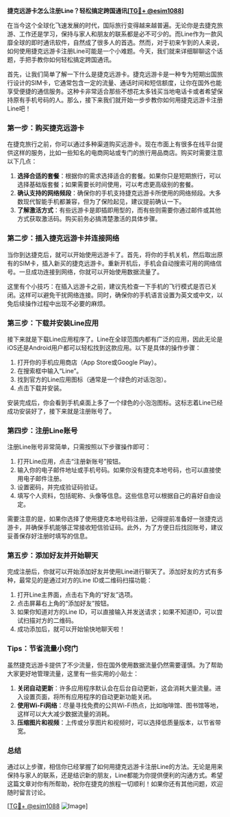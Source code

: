 **捷克远游卡怎么注册Line？轻松搞定跨国通讯[[TG💪+ @esim1088](https://t.me/s/esim1088)]**

在当今这个全球化飞速发展的时代，国际旅行变得越来越普遍。无论你是去捷克旅游、工作还是学习，保持与家人和朋友的联系都是必不可少的。而Line作为一款风靡全球的即时通讯软件，自然成了很多人的首选。然而，对于初来乍到的人来说，如何使用捷克远游卡注册Line可能是一个小难题。今天，我们就来详细聊聊这个话题，手把手教你如何轻松搞定跨国通讯。

首先，让我们简单了解一下什么是捷克远游卡。捷克远游卡是一种专为短期出国旅行设计的SIM卡，它通常包含一定的流量、通话时间和短信额度，让你在国外也能享受便捷的通信服务。这种卡非常适合那些不想花太多钱买当地电话卡或者希望保持原有手机号码的人。那么，接下来我们就开始一步步教你如何用捷克远游卡注册Line吧！

### **第一步：购买捷克远游卡**

在捷克旅行之前，你可以通过多种渠道购买远游卡。现在市面上有很多在线平台提供这样的服务，比如一些知名的电商网站或专门的旅行用品商店。购买时需要注意以下几点：

1. **选择合适的套餐**：根据你的需求选择适合的套餐。如果你只是短期旅行，可以选择基础版套餐；如果需要长时间使用，可以考虑更高级别的套餐。
2. **确认支持的网络频段**：确保你的手机支持捷克远游卡所使用的网络频段。大多数现代智能手机都兼容，但为了保险起见，建议提前确认一下。
3. **了解激活方式**：有些远游卡是即插即用型的，而有些则需要你通过邮件或其他方式获取激活码。购买前务必搞清楚激活的具体步骤。

### **第二步：插入捷克远游卡并连接网络**

当你到达捷克后，就可以开始使用远游卡了。首先，将你的手机关机，然后取出原有的SIM卡，插入新买的捷克远游卡。重新开机后，手机会自动搜索可用的网络信号。一旦成功连接到网络，你就可以开始使用数据流量了。

这里有个小技巧：在插入远游卡之前，建议先检查一下手机的飞行模式是否已关闭。这样可以避免干扰网络连接。同时，确保你的手机语言设置为英文或中文，以免后续操作过程中出现不必要的麻烦。

### **第三步：下载并安装Line应用**

接下来就是下载Line应用程序了。Line在全球范围内都有广泛的应用，因此无论是iOS还是Android用户都可以轻松找到这款应用。以下是具体的操作步骤：

1. 打开你的手机应用商店（App Store或Google Play）。
2. 在搜索框中输入“Line”。
3. 找到官方的Line应用图标（通常是一个绿色的对话泡泡）。
4. 点击下载并安装。

安装完成后，你会看到手机桌面上多了一个绿色的小泡泡图标。这标志着Line已经成功安装好了，接下来就是注册账号了。

### **第四步：注册Line账号**

注册Line账号非常简单，只需按照以下步骤操作即可：

1. 打开Line应用，点击“注册新账号”按钮。
2. 输入你的电子邮件地址或手机号码。如果你没有捷克本地号码，也可以直接使用电子邮件注册。
3. 设置密码，并完成验证码验证。
4. 填写个人资料，包括昵称、头像等信息。这些信息可以根据自己的喜好自由设定。

需要注意的是，如果你选择了使用捷克本地号码注册，记得提前准备好一张捷克远游卡，并确保手机能够正常接收短信验证码。此外，为了方便日后找回账号，建议妥善保存好注册时填写的信息。

### **第五步：添加好友并开始聊天**

完成注册后，你就可以开始添加好友并使用Line进行聊天了。添加好友的方式有多种，最常见的是通过对方的Line ID或二维码扫描功能：

1. 打开Line主界面，点击右下角的“好友”选项。
2. 点击屏幕右上角的“添加好友”按钮。
3. 如果你知道对方的Line ID，可以直接输入并发送请求；如果不知道ID，可以尝试扫描对方的二维码。
4. 成功添加后，就可以开始愉快地聊天啦！

### **Tips：节省流量小窍门**

虽然捷克远游卡提供了不少流量，但在国外使用数据流量仍然需要谨慎。为了帮助大家更好地管理流量，这里有一些实用的小贴士：

1. **关闭自动更新**：许多应用程序默认会在后台自动更新，这会消耗大量流量。进入设置页面，将所有应用程序的自动更新功能关闭。
2. **使用Wi-Fi网络**：尽量寻找免费的公共Wi-Fi热点，比如咖啡馆、图书馆等地，这样可以大大减少数据流量的消耗。
3. **压缩图片和视频**：上传或分享图片和视频时，可以选择低质量版本，以节省带宽。

### **总结**

通过以上步骤，相信你已经掌握了如何用捷克远游卡注册Line的方法。无论是用来保持与家人的联系，还是结识新的朋友，Line都能为你提供便利的沟通方式。希望这篇文章对你有所帮助，祝你在捷克的旅程一切顺利！如果你还有其他问题，欢迎随时留言讨论。

[[TG💪+ @esim1088](https://t.me/s/esim1088) ![Image](https://i.postimg.cc/4NQfJmqS/Snipaste-2025-05-13-00-14-12.png)]
